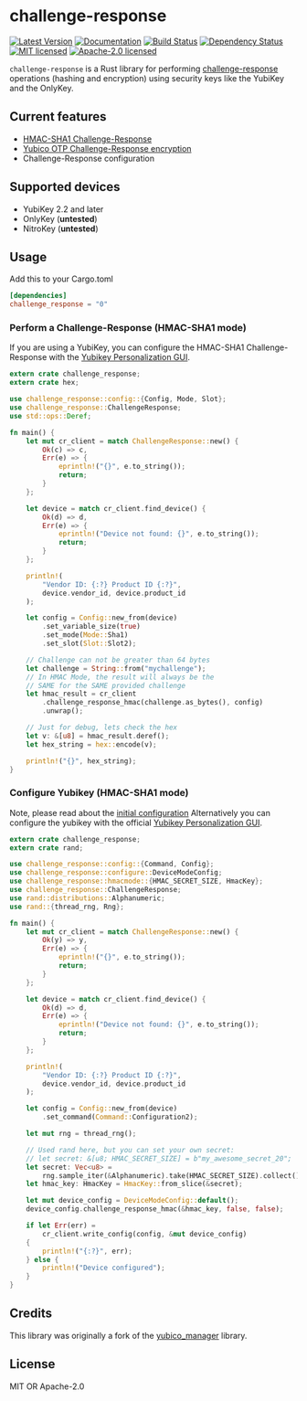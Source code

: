 # challenge-response

[![Latest Version]][crates.io] [![Documentation]][docs.rs] [![Build Status]][CI on Master] [![Dependency Status]][deps.rs] [![MIT licensed]][MIT] [![Apache-2.0 licensed]][APACHE]

[Documentation]: https://docs.rs/challenge_response/badge.svg
[docs.rs]: https://docs.rs/challenge-response/
[Latest Version]: https://img.shields.io/crates/v/challenge-response.svg
[crates.io]: https://crates.io/crates/challenge-response
[MIT licensed]: https://img.shields.io/badge/License-MIT-blue.svg
[MIT]: ./LICENSE-MIT
[Apache-2.0 licensed]: https://img.shields.io/badge/License-Apache%202.0-blue.svg
[APACHE]: ./LICENSE-APACHE
[Dependency Status]: https://deps.rs/repo/github/louib/challenge-response/status.svg
[deps.rs]: https://deps.rs/repo/github/louib/challenge-response
[Build Status]: https://github.com/louib/challenge-response/actions/workflows/merge.yml/badge.svg?branch=master
[CI on Master]: https://github.com/louib/challenge-response/actions/workflows/merge.yml

`challenge-response` is a Rust library for performing [challenge-response](https://wiki.archlinux.org/index.php/yubikey#Function_and_Application_of_Challenge-Response) operations (hashing and encryption) using security keys like the YubiKey and the OnlyKey.

## Current features

- [HMAC-SHA1 Challenge-Response](https://datatracker.ietf.org/doc/html/rfc2104)
- [Yubico OTP Challenge-Response encryption](https://docs.yubico.com/yesdk/users-manual/application-otp/yubico-otp.html)
- Challenge-Response configuration

## Supported devices

- YubiKey 2.2 and later
- OnlyKey (**untested**)
- NitroKey (**untested**)

## Usage

Add this to your Cargo.toml

```toml
[dependencies]
challenge_response = "0"
```

### Perform a Challenge-Response (HMAC-SHA1 mode)

If you are using a YubiKey, you can configure the HMAC-SHA1 Challenge-Response
with the [Yubikey Personalization GUI](https://developers.yubico.com/yubikey-personalization-gui/).

```rust
extern crate challenge_response;
extern crate hex;

use challenge_response::config::{Config, Mode, Slot};
use challenge_response::ChallengeResponse;
use std::ops::Deref;

fn main() {
    let mut cr_client = match ChallengeResponse::new() {
        Ok(c) => c,
        Err(e) => {
            eprintln!("{}", e.to_string());
            return;
        }
    };

    let device = match cr_client.find_device() {
        Ok(d) => d,
        Err(e) => {
            eprintln!("Device not found: {}", e.to_string());
            return;
        }
    };

    println!(
        "Vendor ID: {:?} Product ID {:?}",
        device.vendor_id, device.product_id
    );

    let config = Config::new_from(device)
        .set_variable_size(true)
        .set_mode(Mode::Sha1)
        .set_slot(Slot::Slot2);

    // Challenge can not be greater than 64 bytes
    let challenge = String::from("mychallenge");
    // In HMAC Mode, the result will always be the
    // SAME for the SAME provided challenge
    let hmac_result = cr_client
        .challenge_response_hmac(challenge.as_bytes(), config)
        .unwrap();

    // Just for debug, lets check the hex
    let v: &[u8] = hmac_result.deref();
    let hex_string = hex::encode(v);

    println!("{}", hex_string);
}
```

### Configure Yubikey (HMAC-SHA1 mode)

Note, please read about the [initial configuration](https://wiki.archlinux.org/index.php/yubikey#Initial_configuration)
Alternatively you can configure the yubikey with the official [Yubikey Personalization GUI](https://developers.yubico.com/yubikey-personalization-gui/).

```rust
extern crate challenge_response;
extern crate rand;

use challenge_response::config::{Command, Config};
use challenge_response::configure::DeviceModeConfig;
use challenge_response::hmacmode::{HMAC_SECRET_SIZE, HmacKey};
use challenge_response::ChallengeResponse;
use rand::distributions::Alphanumeric;
use rand::{thread_rng, Rng};

fn main() {
    let mut cr_client = match ChallengeResponse::new() {
        Ok(y) => y,
        Err(e) => {
            eprintln!("{}", e.to_string());
            return;
        }
    };

    let device = match cr_client.find_device() {
        Ok(d) => d,
        Err(e) => {
            eprintln!("Device not found: {}", e.to_string());
            return;
        }
    };

    println!(
        "Vendor ID: {:?} Product ID {:?}",
        device.vendor_id, device.product_id
    );

    let config = Config::new_from(device)
        .set_command(Command::Configuration2);

    let mut rng = thread_rng();

    // Used rand here, but you can set your own secret:
    // let secret: &[u8; HMAC_SECRET_SIZE] = b"my_awesome_secret_20";
    let secret: Vec<u8> =
        rng.sample_iter(&Alphanumeric).take(HMAC_SECRET_SIZE).collect();
    let hmac_key: HmacKey = HmacKey::from_slice(&secret);

    let mut device_config = DeviceModeConfig::default();
    device_config.challenge_response_hmac(&hmac_key, false, false);

    if let Err(err) =
        cr_client.write_config(config, &mut device_config)
    {
        println!("{:?}", err);
    } else {
        println!("Device configured");
    }
}
```

## Credits

This library was originally a fork of the [yubico_manager](https://crates.io/crates/yubico_manager) library.

## License

MIT OR Apache-2.0
